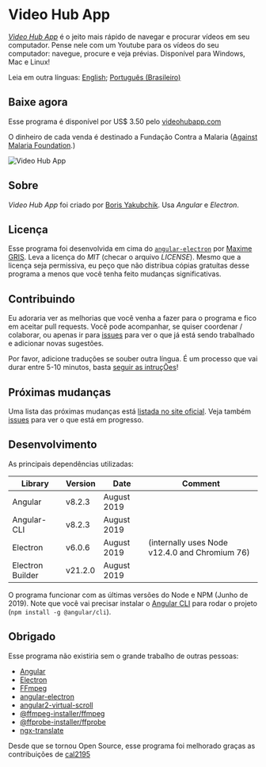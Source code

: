 # Video Hub App

[*Video Hub App*](https://videohubapp.com/) é o jeito mais rápido de navegar e procurar vídeos em seu computador. Pense nele com um Youtube para os vídeos do seu computador: navegue, procure e veja prévias. Disponível para Windows, Mac e Linux!

Leia em outra línguas: [English](https://github.com/RayanXY/Video-Hub-App/blob/master/README.md); [Português (Brasileiro)](https://github.com/RayanXY/Video-Hub-App/blob/master/README.br.md)

## Baixe agora

Esse programa é disponível por US$ 3.50 pelo [videohubapp.com](https://videohubapp.com/download.html)

O dinheiro de cada venda é destinado a Fundação Contra a Malaria ([Against Malaria Foundation](https://www.againstmalaria.com/).)

![Video Hub App](https://videohubapp.com/images/4.jpg)

## Sobre

*Video Hub App* foi criado por [Boris Yakubchik](https://videohubapp.com/about.html). Usa _Angular_ e _Electron_.

## Licença

Esse programa foi desenvolvida em cima do [`angular-electron`](https://github.com/maximegris/angular-electron) por [Maxime GRIS](https://github.com/maximegris). Leva a licença do _MIT_ (checar o arquivo _LICENSE_). Mesmo que a licença seja permissiva, eu peço que não distribua cópias gratuítas desse programa a menos que você tenha feito mudanças significativas.

## Contribuindo

Eu adoraria ver as melhorias que você venha a fazer para o programa e fico em aceitar pull requests. Você pode acompanhar, se quiser coordenar / colaborar, ou apenas ir para [issues](https://github.com/whyboris/Video-Hub-App/issues) para ver o que já está sendo trabalhado e adicionar novas sugestões.

Por favor, adicione traduções se souber outra língua. É um processo que vai durar entre 5-10 minutos, basta [seguir as intruçÕes](https://github.com/whyboris/Video-Hub-App/tree/master/src/app/i18n)!

## Próximas mudanças

Uma lista das próximas mudanças está [listada no site oficial](https://videohubapp.com/future.html). Veja também [issues](https://github.com/whyboris/Video-Hub-App/issues) para ver o que está em progresso.

## Desenvolvimento

As principais dependências utilizadas:

| Library     | Version | Date        | Comment |
| -------     | ------- | ----        | ------- |
| Angular     | v8.2.3  | August 2019 |         |
| Angular-CLI | v8.2.3  | August 2019 |         |
| Electron    | v6.0.6  | August 2019 | (internally uses Node v12.4.0 and Chromium 76) |
| Electron Builder | v21.2.0 | August 2019 |     |

O programa funcionar com as últimas versões do Node e NPM (Junho de 2019). Note que você vai precisar instalar o [Angular CLI](https://cli.angular.io) para rodar o projeto (`npm install -g @angular/cli`).

## Obrigado

Esse programa não existiria sem o grande trabalho de outras pessoas:

 - [Angular](https://github.com/angular/angular)
 - [Electron](https://github.com/electron/electron)
 - [FFmpeg](https://www.ffmpeg.org/)
 - [angular-electron](https://github.com/maximegris/angular-electron)
 - [angular2-virtual-scroll](https://www.npmjs.com/package/angular2-virtual-scroll)
 - [@ffmpeg-installer/ffmpeg](https://www.npmjs.com/package/@ffmpeg-installer/ffmpeg)
 - [@ffprobe-installer/ffprobe](https://www.npmjs.com/package/@ffprobe-installer/ffprobe)
 - [ngx-translate](https://github.com/ngx-translate/core)

Desde que se tornou Open Source, esse programa foi melhorado graças as contribuições de [cal2195](https://github.com/cal2195)
